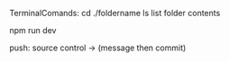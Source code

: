 TerminalComands:
cd ./foldername
ls list folder contents


npm run dev


push: source control -> (message then commit)
